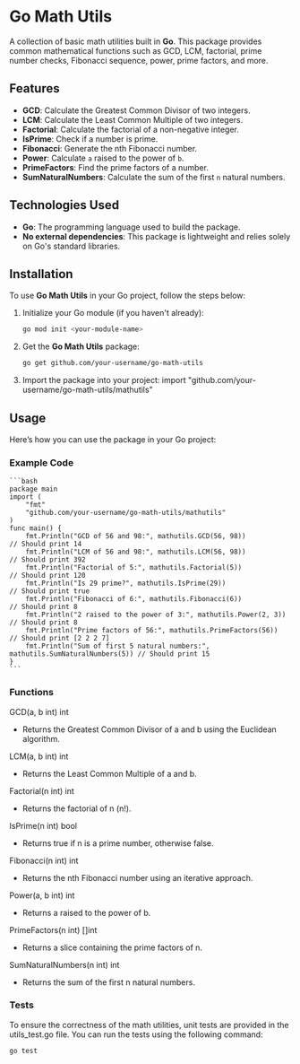 # Go Math Utils

A collection of basic math utilities built in **Go**. This package provides common mathematical functions such as GCD, LCM, factorial, prime number checks, Fibonacci sequence, power, prime factors, and more.

## Features

- **GCD**: Calculate the Greatest Common Divisor of two integers.
- **LCM**: Calculate the Least Common Multiple of two integers.
- **Factorial**: Calculate the factorial of a non-negative integer.
- **IsPrime**: Check if a number is prime.
- **Fibonacci**: Generate the nth Fibonacci number.
- **Power**: Calculate `a` raised to the power of `b`.
- **PrimeFactors**: Find the prime factors of a number.
- **SumNaturalNumbers**: Calculate the sum of the first `n` natural numbers.

## Technologies Used

- **Go**: The programming language used to build the package.
- **No external dependencies**: This package is lightweight and relies solely on Go's standard libraries.

## Installation

To use **Go Math Utils** in your Go project, follow the steps below:

1. Initialize your Go module (if you haven't already):
   ```bash
   go mod init <your-module-name>

2. Get the **Go Math Utils** package:
   ```bash
   go get github.com/your-username/go-math-utils

3. Import the package into your project:
   import "github.com/your-username/go-math-utils/mathutils"

## Usage
Here’s how you can use the package in your Go project:

### Example Code
    ```bash
    package main
    import (
        "fmt"
        "github.com/your-username/go-math-utils/mathutils"
    )
    func main() {
        fmt.Println("GCD of 56 and 98:", mathutils.GCD(56, 98))             // Should print 14
        fmt.Println("LCM of 56 and 98:", mathutils.LCM(56, 98))             // Should print 392
        fmt.Println("Factorial of 5:", mathutils.Factorial(5))              // Should print 120
        fmt.Println("Is 29 prime?", mathutils.IsPrime(29))                  // Should print true
        fmt.Println("Fibonacci of 6:", mathutils.Fibonacci(6))              // Should print 8
        fmt.Println("2 raised to the power of 3:", mathutils.Power(2, 3))   // Should print 8
        fmt.Println("Prime factors of 56:", mathutils.PrimeFactors(56))     // Should print [2 2 2 7]
        fmt.Println("Sum of first 5 natural numbers:", mathutils.SumNaturalNumbers(5)) // Should print 15
    }
    ```


### Functions
GCD(a, b int) int
- Returns the Greatest Common Divisor of a and b using the Euclidean algorithm.

LCM(a, b int) int
- Returns the Least Common Multiple of a and b.

Factorial(n int) int
- Returns the factorial of n (n!).

IsPrime(n int) bool
- Returns true if n is a prime number, otherwise false.

Fibonacci(n int) int
- Returns the nth Fibonacci number using an iterative approach.

Power(a, b int) int
- Returns a raised to the power of b.

PrimeFactors(n int) []int
- Returns a slice containing the prime factors of n.

SumNaturalNumbers(n int) int
- Returns the sum of the first n natural numbers.


### Tests
To ensure the correctness of the math utilities, unit tests are provided in the utils_test.go file. You can run the tests using the following command:
   ```bash
   go test
   ```